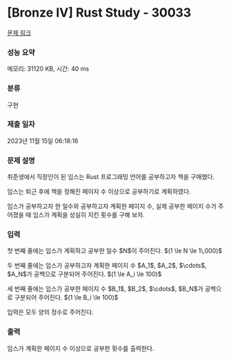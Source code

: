 # [Bronze IV] Rust Study - 30033 

[문제 링크](https://www.acmicpc.net/problem/30033) 

### 성능 요약

메모리: 31120 KB, 시간: 40 ms

### 분류

구현

### 제출 일자

2023년 11월 15일 06:18:16

### 문제 설명

<p>취준생에서 직장인이 된 임스는 Rust 프로그래밍 언어를 공부하고자 책을 구매했다.</p>

<p>임스는 퇴근 후에 책을 정해진 페이지 수 이상으로 공부하기로 계획하였다.</p>

<p>임스가 공부하고자 한 일수와 공부하고자 계획한 페이지 수, 실제 공부한 페이지 수가 주어졌을 때 임스가 계획을 성실히 지킨 횟수를 구해 보자.</p>

### 입력 

 <p>첫 번째 줄에는 임스가 계획하고 공부한 일수 $N$이 주어진다. $(1 \le N \le 1\,000)$</p>

<p>두 번째 줄에는 임스가 공부하고자 계획한 페이지 수 $A_1$, $A_2$, $\cdots$, $A_N$가 공백으로 구분되어 주어진다. $(1 \le A_i \le 100)$</p>

<p>세 번째 줄에는 임스가 공부한 페이지 수 $B_1$, $B_2$, $\cdots$, $B_N$가 공백으로 구분되어 주어진다. $(1 \le B_i \le 100)$</p>

<p>입력은 모두 양의 정수로 주어진다.</p>

### 출력 

 <p>임스가 계획한 페이지 수 이상으로 공부한 횟수를 출력한다.</p>

